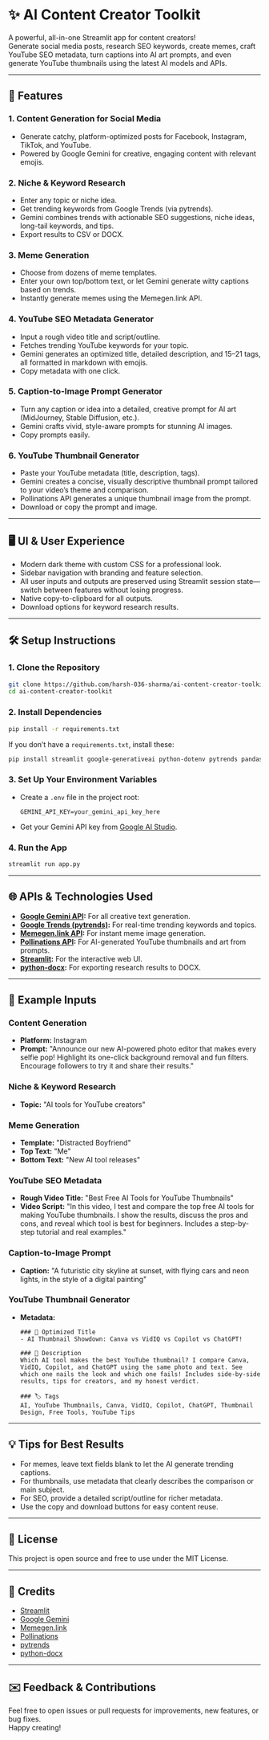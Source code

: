 # ✨ AI Content Creator Toolkit

A powerful, all-in-one Streamlit app for content creators!  
Generate social media posts, research SEO keywords, create memes, craft YouTube SEO metadata, turn captions into AI art prompts, and even generate YouTube thumbnails using the latest AI models and APIs.

---

## 🚀 Features

### 1. **Content Generation for Social Media**
- Generate catchy, platform-optimized posts for Facebook, Instagram, TikTok, and YouTube.
- Powered by Google Gemini for creative, engaging content with relevant emojis.

### 2. **Niche & Keyword Research**
- Enter any topic or niche idea.
- Get trending keywords from Google Trends (via pytrends).
- Gemini combines trends with actionable SEO suggestions, niche ideas, long-tail keywords, and tips.
- Export results to CSV or DOCX.

### 3. **Meme Generation**
- Choose from dozens of meme templates.
- Enter your own top/bottom text, or let Gemini generate witty captions based on trends.
- Instantly generate memes using the Memegen.link API.

### 4. **YouTube SEO Metadata Generator**
- Input a rough video title and script/outline.
- Fetches trending YouTube keywords for your topic.
- Gemini generates an optimized title, detailed description, and 15–21 tags, all formatted in markdown with emojis.
- Copy metadata with one click.

### 5. **Caption-to-Image Prompt Generator**
- Turn any caption or idea into a detailed, creative prompt for AI art (MidJourney, Stable Diffusion, etc.).
- Gemini crafts vivid, style-aware prompts for stunning AI images.
- Copy prompts easily.

### 6. **YouTube Thumbnail Generator**
- Paste your YouTube metadata (title, description, tags).
- Gemini creates a concise, visually descriptive thumbnail prompt tailored to your video’s theme and comparison.
- Pollinations API generates a unique thumbnail image from the prompt.
- Download or copy the prompt and image.

---

## 🖥️ UI & User Experience

- Modern dark theme with custom CSS for a professional look.
- Sidebar navigation with branding and feature selection.
- All user inputs and outputs are preserved using Streamlit session state—switch between features without losing progress.
- Native copy-to-clipboard for all outputs.
- Download options for keyword research results.

---

## 🛠️ Setup Instructions

### 1. **Clone the Repository**
```bash
git clone https://github.com/harsh-036-sharma/ai-content-creator-toolkit.git
cd ai-content-creator-toolkit
```

### 2. **Install Dependencies**
```bash
pip install -r requirements.txt
```
If you don’t have a `requirements.txt`, install these:
```bash
pip install streamlit google-generativeai python-dotenv pytrends pandas python-docx requests
```

### 3. **Set Up Your Environment Variables**
- Create a `.env` file in the project root:
  ```
  GEMINI_API_KEY=your_gemini_api_key_here
  ```
- Get your Gemini API key from [Google AI Studio](https://aistudio.google.com/app/apikey).

### 4. **Run the App**
```bash
streamlit run app.py
```

---

## 🌐 APIs & Technologies Used

- **[Google Gemini API](https://aistudio.google.com/app/apikey):** For all creative text generation.
- **[Google Trends (pytrends)](https://github.com/GeneralMills/pytrends):** For real-time trending keywords and topics.
- **[Memegen.link API](https://memegen.link/):** For instant meme image generation.
- **[Pollinations API](https://pollinations.ai/):** For AI-generated YouTube thumbnails and art from prompts.
- **[Streamlit](https://streamlit.io/):** For the interactive web UI.
- **[python-docx](https://python-docx.readthedocs.io/en/latest/):** For exporting research results to DOCX.

---

## 📝 Example Inputs

### Content Generation
- **Platform:** Instagram
- **Prompt:** "Announce our new AI-powered photo editor that makes every selfie pop! Highlight its one-click background removal and fun filters. Encourage followers to try it and share their results."

### Niche & Keyword Research
- **Topic:** "AI tools for YouTube creators"

### Meme Generation
- **Template:** "Distracted Boyfriend"
- **Top Text:** "Me"
- **Bottom Text:** "New AI tool releases"

### YouTube SEO Metadata
- **Rough Video Title:** "Best Free AI Tools for YouTube Thumbnails"
- **Video Script:** "In this video, I test and compare the top free AI tools for making YouTube thumbnails. I show the results, discuss the pros and cons, and reveal which tool is best for beginners. Includes a step-by-step tutorial and real examples."

### Caption-to-Image Prompt
- **Caption:** "A futuristic city skyline at sunset, with flying cars and neon lights, in the style of a digital painting"

### YouTube Thumbnail Generator
- **Metadata:**  
  ```
  ### 📢 Optimized Title
  - AI Thumbnail Showdown: Canva vs VidIQ vs Copilot vs ChatGPT!

  ### 📝 Description
  Which AI tool makes the best YouTube thumbnail? I compare Canva, VidIQ, Copilot, and ChatGPT using the same photo and text. See which one nails the look and which one fails! Includes side-by-side results, tips for creators, and my honest verdict.

  ### 🏷️ Tags
  AI, YouTube Thumbnails, Canva, VidIQ, Copilot, ChatGPT, Thumbnail Design, Free Tools, YouTube Tips
  ```

---

## 💡 Tips for Best Results

- For memes, leave text fields blank to let the AI generate trending captions.
- For thumbnails, use metadata that clearly describes the comparison or main subject.
- For SEO, provide a detailed script/outline for richer metadata.
- Use the copy and download buttons for easy content reuse.

---

## 📄 License

This project is open source and free to use under the MIT License.

---

## 🙏 Credits

- [Streamlit](https://streamlit.io/)
- [Google Gemini](https://aistudio.google.com/)
- [Memegen.link](https://memegen.link/)
- [Pollinations](https://pollinations.ai/)
- [pytrends](https://github.com/GeneralMills/pytrends)
- [python-docx](https://python-docx.readthedocs.io/en/latest/)

---

## ✉️ Feedback & Contributions

Feel free to open issues or pull requests for improvements, new features, or bug fixes.  
Happy creating!
